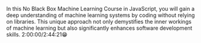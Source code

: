 In this No Black Box Machine Learning Course in JavaScript, you will gain a deep understanding of machine learning systems by coding without relying on libraries. This unique approach not only demystifies the inner workings of machine learning but also significantly enhances software development skills.
2:00:00/2:44:21😁
